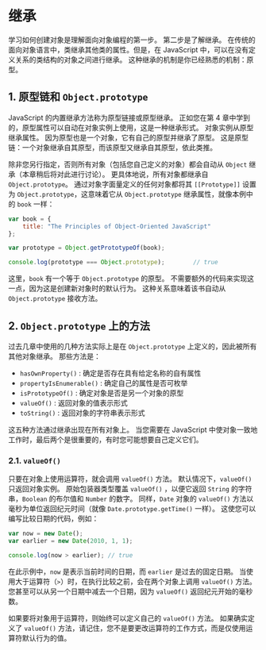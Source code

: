 # 继承

学习如何创建对象是理解面向对象编程的第一步。 第二步是了解继承。 在传统的面向对象语言中，类继承其他类的属性。但是，在 JavaScript 中，可以在没有定义关系的类结构的对象之间进行继承。 这种继承的机制是你已经熟悉的机制：原型。

## 1. 原型链和 `Object.prototype`

JavaScript 的内置继承方法称为原型链接或原型继承。 正如您在第 4 章中学到的，原型属性可以自动在对象实例上使用，这是一种继承形式。 对象实例从原型继承属性。 因为原型也是一个对象，它有自己的原型并继承了原型。 这是原型链：一个对象继承自其原型，而该原型又继承自其原型，依此类推。

除非您另行指定，否则所有对象（包括您自己定义的对象）都会自动从 `Object` 继承（本章稍后将对此进行讨论）。 更具体地说，所有对象都继承自 `Object.prototype`。 通过对象字面量定义的任何对象都将其 `[[Prototype]]` 设置为 `Object.prototype`，这意味着它从 `Object.prototype` 继承属性，就像本例中的 `book` 一样：

```javascript
var book = {
    title: "The Principles of Object-Oriented JavaScript"
};

var prototype = Object.getPrototypeOf(book);

console.log(prototype === Object.prototype);        // true
```

这里，`book` 有一个等于 `Object.prototype` 的原型。 不需要额外的代码来实现这一点，因为这是创建新对象时的默认行为。 这种关系意味着该书自动从 `Object.prototype` 接收方法。

## 2. `Object.prototype` 上的方法

过去几章中使用的几种方法实际上是在 `Object.prototype` 上定义的，因此被所有其他对象继承。 那些方法是：

* `hasOwnProperty()` : 确定是否存在具有给定名称的自有属性
* `propertyIsEnumerable()` : 确定自己的属性是否可枚举
* `isPrototypeOf()` : 确定对象是否是另一个对象的原型
* `valueOf()` : 返回对象的值表示形式
* `toString()` : 返回对象的字符串表示形式

这五种方法通过继承出现在所有对象上。 当您需要在 JavaScript 中使对象一致地工作时，最后两个是很重要的，有时您可能想要自己定义它们。

### 2.1. `valueOf()`

只要在对象上使用运算符，就会调用 `valueOf()` 方法。 默认情况下，`valueOf()` 只返回对象实例。 原始包装器类型覆盖 `valueOf()` ，以便它返回 `String` 的字符串，`Boolean` 的布尔值和 `Number` 的数字。 同样，`Date` 对象的 `valueOf()` 方法以毫秒为单位返回纪元时间（就像 `Date.prototype.getTime()`  一样）。 这使您可以编写比较日期的代码，例如：

```javascript
var now = new Date();
var earlier = new Date(2010, 1, 1);

console.log(now > earlier); // true
```

在此示例中，`now` 是表示当前时间的日期，而 `earlier` 是过去的固定日期。 当使用大于运算符（`>`）时，在执行比较之前，会在两个对象上调用 `valueOf()` 方法。 您甚至可以从另一个日期中减去一个日期，因为 `valueOf()` 返回纪元开始的毫秒数。

如果要将对象用于运算符，则始终可以定义自己的 `valueOf()` 方法。 如果确实定义了 `valueOf()` 方法，请记住，您不是要更改运算符的工作方式，而是仅使用运算符默认行为的值。